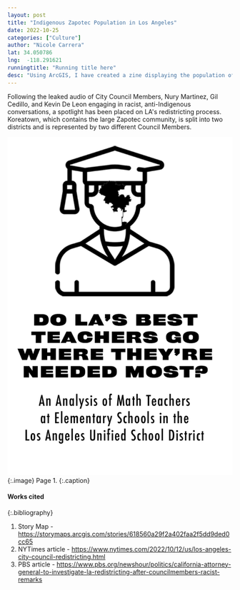 ```yaml
---
layout: post
title: "Indigenous Zapotec Population in Los Angeles"
date: 2022-10-25
categories: ["Culture"]
author: "Nicole Carrera"
lat: 34.050786
lng:  -118.291621
runningtitle: "Running title here"
desc: "Using ArcGIS, I have created a zine displaying the population of Indigenous Zapotec speakers in Los Angeles by zip code. The map also displays the council districts in which the Zapotec speakers belong to. "
---
```

Following the leaked audio of City Council Members, Nury Martinez, Gil Cedillo, and Kevin De Leon engaging in racist, anti-Indigenous conversations, a spotlight has been placed on LA's redistricting process. Koreatown, which contains the large Zapotec community, is split into two districts and is represented by two different Council Members. 

![Zine1](images/Brown1.png)
   {:.image}
Page 1.
   {:.caption}
 


#### Works cited

{:.bibliography}
1. Story Map - https://storymaps.arcgis.com/stories/618560a29f2a402faa2f5dd9ded0cc65
2. NYTimes article - https://www.nytimes.com/2022/10/12/us/los-angeles-city-council-redistricting.html
3. PBS article - https://www.pbs.org/newshour/politics/california-attorney-general-to-investigate-la-redistricting-after-councilmembers-racist-remarks

